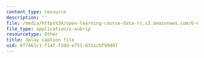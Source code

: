 ```yaml
---
content_type: resource
description: ''
file: /media/https%3A/open-learning-course-data-rc.s3.amazonaws.com/6-00sc-introduction-to-computer-science-and-programming-spring-2011/0f7461c1f14ff2dde7516311cbf99d87_FBKxrPEeCSU.srt
file_type: application/x-subrip
resourcetype: Other
title: 3play caption file
uid: 0f7461c1-f14f-f2dd-e751-6311cbf99d87
---
```

